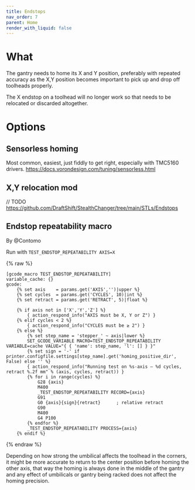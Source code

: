```yaml
---
title: Endstops
nav_order: 7
parent: Home
render_with_liquid: false
---
```

<!-- Use the page layout at TOC.md:  https://github.com/sdylewski/StealthChanger/blob/main/docs/TOC.md -->
<!-- This page has the liquid html rendering image off so the gcode renders properly -->

# What 

The gantry needs to home its X and Y position, preferably with repeated accuracy as the X,Y position becomes important to pick up and drop off toolheads properly.

The X endstop on a toolhead will no longer work so that needs to be relocated or discarded altogether.

# Options

## Sensorless homing

Most common, easiest, just fiddly to get right, especially with TMC5160 drivers.
https://docs.vorondesign.com/tuning/sensorless.html


## X,Y relocation mod

// TODO 
https://github.com/DraftShift/StealthChanger/tree/main/STLs/Endstops

## Endstop repeatability macro 
By @Contomo

Run with `TEST_ENDSTOP_REPEATABILITY AXIS=X`
<!-- Note the syntax {% set axis ... crashed the html parser on github, so need to use {%raw} instead of tripple quotes-->

{% raw %}
```
[gcode_macro TEST_ENDSTOP_REPEATABILITY]
variable_cache: {}
gcode:
    {% set axis    = params.get('AXIS','')|upper %}
    {% set cycles  = params.get('CYCLES', 10)|int %}
    {% set retract = params.get('RETRACT', 5)|float %}

    {% if axis not in ['X','Y','Z'] %}
        { action_respond_info("AXIS must be X, Y or Z") }
    {% elif cycles < 2 %}
        { action_respond_info("CYCLES must be ≥ 2") }
    {% else %}
        {% set step_name = 'stepper_' ~ axis|lower %}
        SET_GCODE_VARIABLE MACRO=TEST_ENDSTOP_REPEATABILITY VARIABLE=cache VALUE="{ { 'name': step_name, 'l': [] } }"
        {% set sign = '-' if printer.configfile.settings[step_name].get('homing_positive_dir', False) else '' %}
        { action_respond_info("Running test on %s-axis — %d cycles, retract %.2f mm" % (axis, cycles, retract)) }
        {% for i in range(cycles) %}
            G28 {axis}
            M400
            _TEST_ENDSTOP_REPEATABILITY RECORD={axis}
            G91
            G0 {axis}{sign}{retract}      ; relative retract
            G90
            M400
            G4 P100
        {% endfor %}
        _TEST_ENDSTOP_REPEATABILITY PROCESS={axis}
    {% endif %}
```
{% endraw %}

Depending on how strong the umbilical affects the toolhead in the corners, it might be more accurate to return to the center position before homing the other axis, that way the homing is always done in the middle of the gantry and any effect of umbilicals or gantry being racked does not affect the homing precision.



